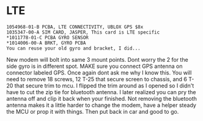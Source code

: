 # LTE

```
1054968-01-B PCBA, LTE CONNECTIVITY, UBLOX GPS $8x
1035347-00-A SIM CARD, JASPER, This card is LTE specific
*1011778-01-C PCBA GYRO SENSOR 
*1014006-00-A BRKT, GYRO PCBA
You can reuse your old gyro and bracket, I did...
```

New modem will bolt into same 3 mount points.  Dont worry the 2 for the side gyro is in different spot.  MAKE sure you connect GPS antenna on connector labeled GPS.  Once again dont ask me why I know this.  You will need to remove 18 screws, 12 T-25 that secure screen to chassis, and 6 T-20 that secure trim to mcu.  I flipped the trim around as I opened so I didn't have to cut the zip tie for bluetooth antenna.  I later realized you can pry the antenna off and clip it back when your finished.  Not removing the bluetooth antenna makes it a little harder to change the modem, have a helper steady the MCU or prop it with things.  Then put back in car and good to go.
